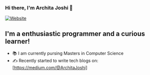 ### Hi there, I'm Archita Joshi 👋
[![Website](https://img.shields.io/badge/Archita%20Joshi-UP-brightgreen)](https://archita2810.github.io/portfolio/)

## I'm a enthusiastic programmer and a curious learner!

- 📚 I am currently pursing Masters in Computer Science
- ✍️ Recently started to write tech blogs on: [https://medium.com/@ArchitaJoshi]

<!--
### Connect with me:

[<img align="left" alt="LinkedIn" width="22px" src="https://cdn.jsdelivr.net/npm/simple-icons@v3/icons/linkedin.svg" />][linkedin]
[<img align="left" alt="Facebook" width="22px" src="https://cdn.jsdelivr.net/npm/simple-icons@3.13.0/icons/facebook.svg" />][https://www.facebook.com/archita.joshi.39/]
[<img align="left" alt="Instagram" width="22px" src="https://cdn.jsdelivr.net/npm/simple-icons@v3/icons/instagram.svg" />][https://www.instagram.com/_archita__joshi_/]

<br />
-->


<!--
**archita2810/archita2810** is a ✨ _special_ ✨ repository because its `README.md` (this file) appears on your GitHub profile.

Here are some ideas to get you started:

- 🔭 I’m currently working on ...
- 🌱 I’m currently learning ...
- 👯 I’m looking to collaborate on ...
- 🤔 I’m looking for help with ...
- 💬 Ask me about ...
- 📫 How to reach me: ...
- 😄 Pronouns: ...
- ⚡ Fun fact: ...
-->
